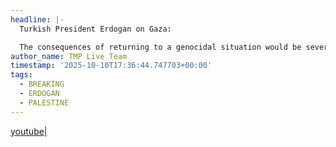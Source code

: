 ```yaml
---
headline: |-
  Turkish President Erdogan on Gaza:

  The consequences of returning to a genocidal situation would be severe.
author_name: TMP Live Team
timestamp: '2025-10-10T17:36:44.747703+00:00'
tags:
  - BREAKING
  - ERDOGAN
  - PALESTINE
---
```

[youtube|](https://youtu.be/jCJUsQR4teU)

